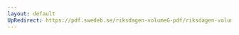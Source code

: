 ```yaml
---
layout: default
UpRedirect: https://pdf.swedeb.se/riksdagen-volumeG-pdf/riksdagen-volumeG-pdf/data/199091/reg_199091_BoU/reg_199091_BoU_0011.pdf
---
```

